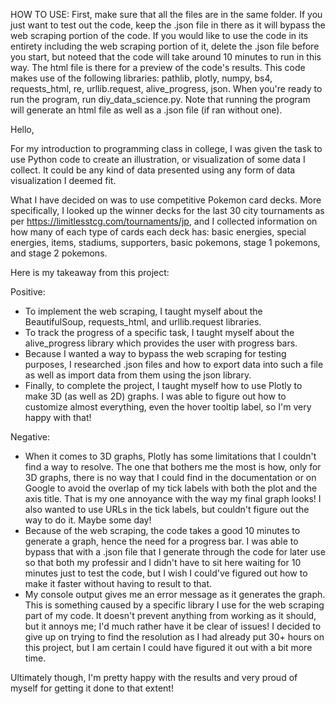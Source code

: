 HOW TO USE: First, make sure that all the files are in the same folder. If you just want to test out the code, keep the .json file in there as it will bypass the web scraping portion of the code. 
            If you would like to use the code in its entirety including the web scraping portion of it, delete the .json file before you start, but noteed that the code will take around 10 minutes to run in this way.
            The html file is there for a preview of the code's results.
            This code makes use of the following libraries: pathlib, plotly, numpy, bs4, requests_html, re, urllib.request, alive_progress, json.
            When you're ready to run the program, run diy_data_science.py.
            Note that running the program will generate an html file as well as a .json file (if ran without one).

Hello,

For my introduction to programming class in college, I was given the task to use Python code to create an illustration, or visualization of some data I collect. It could be any kind of data presented using any form of data visualization I deemed fit.

What I have decided on was to use competitive Pokemon card decks. More specifically, I looked up the winner decks for the last 30 city tournaments as per https://limitlesstcg.com/tournaments/jp, and I collected information on how many of each type of cards each deck has:
basic energies, special energies, items, stadiums, supporters, basic pokemons, stage 1 pokemons, and stage 2 pokemons. 

Here is my takeaway from this project:

Positive:

- To implement the web scraping, I taught myself about the BeautifulSoup, requests_html, and urllib.request libraries.
- To track the progress of a specific task, I taught myself about the alive_progress library which provides the user with progress bars.
- Because I wanted a way to bypass the web scraping for testing purposes, I researched .json files and how to export data into such a file as well as import data from them using the json library.
- Finally, to complete the project, I taught myself how to use Plotly to make 3D (as well as 2D) graphs. I was able to figure out how to customize almost everything, even the hover tooltip label, so I'm very happy with that!

Negative:

- When it comes to 3D graphs, Plotly has some limitations that I couldn't find a way to resolve. The one that bothers me the most is how, only for 3D graphs, there is no way that I could find in the documentation or on Google to avoid the overlap of my tick labels with both the plot and the axis title.
  That is my one annoyance with the way my final graph looks! I also wanted to use URLs in the tick labels, but couldn't figure out the way to do it. Maybe some day!
- Because of the web scraping, the code takes a good 10 minutes to generate a graph, hence the need for a progress bar.
  I was able to bypass that with a .json file that I generate through the code for later use so that both my professir and I didn't have to sit here waiting for 10 minutes just to test the code, but I wish I could've figured out how to make it faster without having to result to that. 
- My console output gives me an error message as it generates the graph. This is something caused by a specific library I use for the web scraping part of my code. It doesn't prevent anything from working as it should, but it annoys me; I'd much rather have it be clear of issues!
  I decided to give up on trying to find the resolution as I had already put 30+ hours on this project, but I am certain I could have figured it out with a bit more time.

Ultimately though, I'm pretty happy with the results and very proud of myself for getting it done to that extent!

